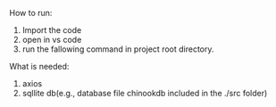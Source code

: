 How to run:
1. Import the code
2. open in vs code
3. run the fallowing command in project root directory.

What is needed:
1. axios
2. sqllite db(e.g., database file chinookdb included in the ./src folder)